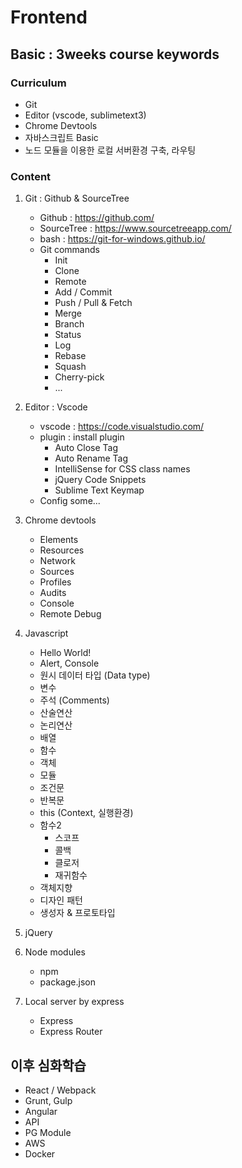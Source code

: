 # Frontend

## Basic : 3weeks course keywords

### Curriculum
- Git
- Editor (vscode, sublimetext3)
- Chrome Devtools
- 자바스크립트 Basic
- 노드 모듈을 이용한 로컬 서버환경 구축, 라우팅 

### Content
1. Git : Github & SourceTree
    + Github : <https://github.com/>
    + SourceTree : <https://www.sourcetreeapp.com/>
    + bash : <https://git-for-windows.github.io/>
    + Git commands
        * Init
        * Clone
        * Remote
        * Add / Commit
        * Push / Pull & Fetch
	    * Merge
	    * Branch
        * Status
        * Log
        * Rebase
        * Squash
        * Cherry-pick
        * ...

2. Editor : Vscode
    + vscode : <https://code.visualstudio.com/>
    + plugin : install plugin
        * Auto Close Tag
        * Auto Rename Tag
        * IntelliSense for CSS class names
        * jQuery Code Snippets
        * Sublime Text Keymap
    + Config some...

3. Chrome devtools
    + Elements
    + Resources
    + Network
    + Sources
    + Profiles
    + Audits
    + Console
    + Remote Debug

4. Javascript
    + Hello World!
    + Alert, Console
    + 원시 데이터 타입 (Data type)
    + 변수
    + 주석 (Comments)
    + 산술연산
    + 논리연산
    + 배열
    + 함수 
    + 객체
    + 모듈
    + 조건문
    + 반복문
    + this (Context, 실행환경)
    + 함수2
        * 스코프
        * 콜백
        * 클로저
        * 재귀함수
    + 객체지향
    + 디자인 패턴
    + 생성자 & 프로토타입

5. jQuery

6. Node modules
    + npm
    + package.json

7. Local server by express
    + Express
    + Express Router

## 이후 심화학습
- React / Webpack
- Grunt, Gulp
- Angular
- API
- PG Module
- AWS
- Docker
